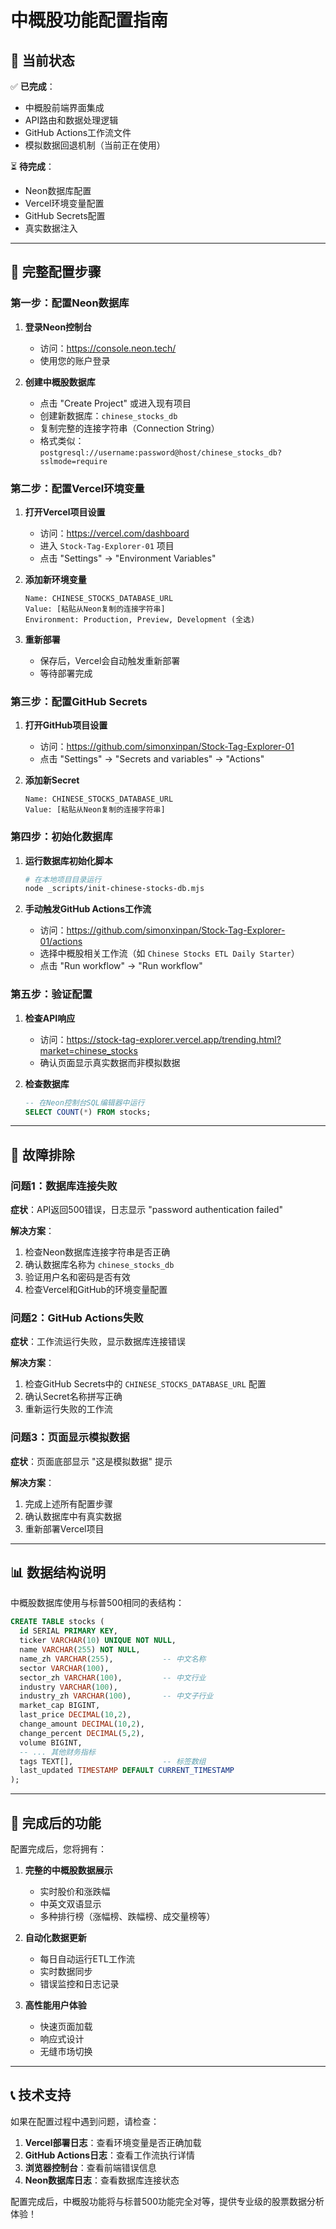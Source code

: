 # 中概股功能配置指南

## 🎯 当前状态

✅ **已完成**：
- 中概股前端界面集成
- API路由和数据处理逻辑
- GitHub Actions工作流文件
- 模拟数据回退机制（当前正在使用）

⏳ **待完成**：
- Neon数据库配置
- Vercel环境变量配置
- GitHub Secrets配置
- 真实数据注入

---

## 🚀 完整配置步骤

### 第一步：配置Neon数据库

1. **登录Neon控制台**
   - 访问：https://console.neon.tech/
   - 使用您的账户登录

2. **创建中概股数据库**
   - 点击 "Create Project" 或进入现有项目
   - 创建新数据库：`chinese_stocks_db`
   - 复制完整的连接字符串（Connection String）
   - 格式类似：`postgresql://username:password@host/chinese_stocks_db?sslmode=require`

### 第二步：配置Vercel环境变量

1. **打开Vercel项目设置**
   - 访问：https://vercel.com/dashboard
   - 进入 `Stock-Tag-Explorer-01` 项目
   - 点击 "Settings" → "Environment Variables"

2. **添加新环境变量**
   ```
   Name: CHINESE_STOCKS_DATABASE_URL
   Value: [粘贴从Neon复制的连接字符串]
   Environment: Production, Preview, Development (全选)
   ```

3. **重新部署**
   - 保存后，Vercel会自动触发重新部署
   - 等待部署完成

### 第三步：配置GitHub Secrets

1. **打开GitHub项目设置**
   - 访问：https://github.com/simonxinpan/Stock-Tag-Explorer-01
   - 点击 "Settings" → "Secrets and variables" → "Actions"

2. **添加新Secret**
   ```
   Name: CHINESE_STOCKS_DATABASE_URL
   Value: [粘贴从Neon复制的连接字符串]
   ```

### 第四步：初始化数据库

1. **运行数据库初始化脚本**
   ```bash
   # 在本地项目目录运行
   node _scripts/init-chinese-stocks-db.mjs
   ```

2. **手动触发GitHub Actions工作流**
   - 访问：https://github.com/simonxinpan/Stock-Tag-Explorer-01/actions
   - 选择中概股相关工作流（如 `Chinese Stocks ETL Daily Starter`）
   - 点击 "Run workflow" → "Run workflow"

### 第五步：验证配置

1. **检查API响应**
   - 访问：https://stock-tag-explorer.vercel.app/trending.html?market=chinese_stocks
   - 确认页面显示真实数据而非模拟数据

2. **检查数据库**
   ```sql
   -- 在Neon控制台SQL编辑器中运行
   SELECT COUNT(*) FROM stocks;
   ```

---

## 🔧 故障排除

### 问题1：数据库连接失败
**症状**：API返回500错误，日志显示 "password authentication failed"

**解决方案**：
1. 检查Neon数据库连接字符串是否正确
2. 确认数据库名称为 `chinese_stocks_db`
3. 验证用户名和密码是否有效
4. 检查Vercel和GitHub的环境变量配置

### 问题2：GitHub Actions失败
**症状**：工作流运行失败，显示数据库连接错误

**解决方案**：
1. 检查GitHub Secrets中的 `CHINESE_STOCKS_DATABASE_URL` 配置
2. 确认Secret名称拼写正确
3. 重新运行失败的工作流

### 问题3：页面显示模拟数据
**症状**：页面底部显示 "这是模拟数据" 提示

**解决方案**：
1. 完成上述所有配置步骤
2. 确认数据库中有真实数据
3. 重新部署Vercel项目

---

## 📊 数据结构说明

中概股数据库使用与标普500相同的表结构：

```sql
CREATE TABLE stocks (
  id SERIAL PRIMARY KEY,
  ticker VARCHAR(10) UNIQUE NOT NULL,
  name VARCHAR(255) NOT NULL,
  name_zh VARCHAR(255),           -- 中文名称
  sector VARCHAR(100),
  sector_zh VARCHAR(100),         -- 中文行业
  industry VARCHAR(100),
  industry_zh VARCHAR(100),       -- 中文子行业
  market_cap BIGINT,
  last_price DECIMAL(10,2),
  change_amount DECIMAL(10,2),
  change_percent DECIMAL(5,2),
  volume BIGINT,
  -- ... 其他财务指标
  tags TEXT[],                    -- 标签数组
  last_updated TIMESTAMP DEFAULT CURRENT_TIMESTAMP
);
```

---

## 🎉 完成后的功能

配置完成后，您将拥有：

1. **完整的中概股数据展示**
   - 实时股价和涨跌幅
   - 中英文双语显示
   - 多种排行榜（涨幅榜、跌幅榜、成交量榜等）

2. **自动化数据更新**
   - 每日自动运行ETL工作流
   - 实时数据同步
   - 错误监控和日志记录

3. **高性能用户体验**
   - 快速页面加载
   - 响应式设计
   - 无缝市场切换

---

## 📞 技术支持

如果在配置过程中遇到问题，请检查：

1. **Vercel部署日志**：查看环境变量是否正确加载
2. **GitHub Actions日志**：查看工作流执行详情
3. **浏览器控制台**：查看前端错误信息
4. **Neon数据库日志**：查看数据库连接状态

配置完成后，中概股功能将与标普500功能完全对等，提供专业级的股票数据分析体验！
